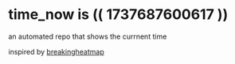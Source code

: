 # time_now is (( 1737687600617 ))

an automated repo that shows the currnent time

inspired by [breakingheatmap](https://github.com/breakingheatmap/breakingheatmap)